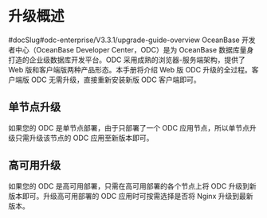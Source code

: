 升级概述 
=========================
#docSlug#odc-enterprise/V3.3.1/upgrade-guide-overview
OceanBase 开发者中心（OceanBase Developer Center，ODC）是为 OceanBase 数据库量身打造的企业级数据库开发平台。ODC 采用成熟的浏览器-服务端架构，提供了 Web 版和客户端版两种产品形态。本手册将介绍 Web 版 ODC 升级的全过程。客户端版 ODC 无需升级，直接重新安装新版 ODC 客户端即可。

单节点升级 
--------------------------

如果您的 ODC 是单节点部署，由于只部署了一个 ODC 应用节点，所以单节点升级只需升级该节点的 ODC 应用至新版本即可。

高可用升级 
--------------------------

如果您的 ODC 是高可用部署，只需在高可用部署的各个节点上将 ODC 升级到新版本即可。升级高可用部署的 ODC 应用时可按需选择是否将 Nginx 升级到最新版本。
